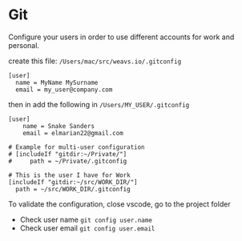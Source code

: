 # Git

Configure your users in order to use different accounts for work and personal.

create this file:
`/Users/mac/src/weavs.io/.gitconfig`

```
[user]
  name = MyName MySurname
  email = my_user@company.com
```

then in add the following in
`/Users/MY_USER/.gitconfig`

```
[user]
	name = Snake Sanders
	email = elmarian22@gmail.com

# Example for multi-user configuration
# [includeIf "gitdir:~/Private/"]
#     path = ~/Private/.gitconfig

# This is the user I have for Work
[includeIf "gitdir:~/src/WORK_DIR/"]
  path = ~/src/WORK_DIR/.gitconfig
```

To validate the configuration, close vscode, go to the project folder

- Check user name `git config user.name`
- Check user email `git config user.email`
